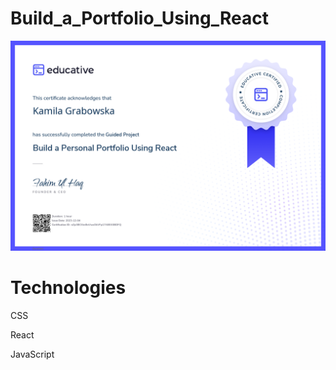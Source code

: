 # Build_a_Portfolio_Using_React
![certyficate.png](src%2Fassets%2Fcertyficate.png)


# Technologies
CSS

React

JavaScript


